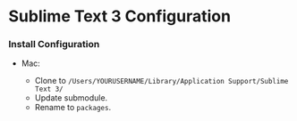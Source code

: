 # Sublime Text 3 Configuration

### Install Configuration

* Mac:

	* Clone to `/Users/YOURUSERNAME/Library/Application Support/Sublime Text 3/`
	* Update submodule.
	* Rename to `packages`.



